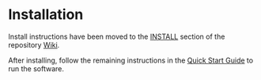 # Installation

Install instructions have been moved to the [INSTALL](https://github.com/Chia-Network/floteo-blockchain/wiki/INSTALL) section of the repository [Wiki](https://github.com/Chia-Network/floteo-blockchain/wiki).

After installing, follow the remaining instructions in the
[Quick Start Guide](https://github.com/Chia-Network/floteo-blockchain/wiki/Quick-Start-Guide)
to run the software.
